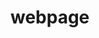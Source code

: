 <html>
  <head>
    <body>
      <h1>webpage</h1>
      <input type="texr>
    </body>
  </head>
</html>
